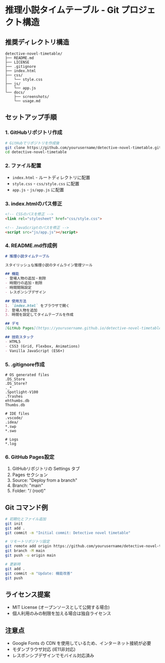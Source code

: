 # 推理小説タイムテーブル - Git プロジェクト構造

## 推奨ディレクトリ構造

```
detective-novel-timetable/
├── README.md
├── LICENSE
├── .gitignore
├── index.html
├── css/
│   └── style.css
├── js/
│   └── app.js
└── docs/
    ├── screenshots/
    └── usage.md
```

## セットアップ手順

### 1. GitHubリポジトリ作成
```bash
# GitHubでリポジトリを作成後
git clone https://github.com/yourusername/detective-novel-timetable.git
cd detective-novel-timetable
```

### 2. ファイル配置
- `index.html` - ルートディレクトリに配置
- `style.css` - `css/style.css` に配置  
- `app.js` - `js/app.js` に配置

### 3. index.htmlのパス修正
```html
<!-- CSSのパスを修正 -->
<link rel="stylesheet" href="css/style.css">

<!-- JavaScriptのパスを修正 -->
<script src="js/app.js"></script>
```

### 4. README.md作成例
```markdown
# 推理小説タイムテーブル

スタイリッシュな推理小説のタイムライン管理ツール

## 機能
- 登場人物の追加・削除
- 時間行の追加・削除
- 時間間隔設定
- レスポンシブデザイン

## 使用方法
1. `index.html` をブラウザで開く
2. 登場人物を追加
3. 時間を設定してタイムテーブルを作成

## デモ
[GitHub Pages](https://yourusername.github.io/detective-novel-timetable/)

## 技術スタック
- HTML5
- CSS3 (Grid, Flexbox, Animations)
- Vanilla JavaScript (ES6+)
```

### 5. .gitignore作成
```
# OS generated files
.DS_Store
.DS_Store?
._*
.Spotlight-V100
.Trashes
ehthumbs.db
Thumbs.db

# IDE files
.vscode/
.idea/
*.swp
*.swo

# Logs
*.log
```

### 6. GitHub Pages設定
1. GitHubリポジトリの Settings タブ
2. Pages セクション
3. Source: "Deploy from a branch"
4. Branch: "main"
5. Folder: "/ (root)"

## Git コマンド例

```bash
# 初期化とファイル追加
git init
git add .
git commit -m "Initial commit: Detective novel timetable"

# リモートリポジトリ設定
git remote add origin https://github.com/yourusername/detective-novel-timetable.git
git branch -M main
git push -u origin main

# 更新時
git add .
git commit -m "Update: 機能改善"
git push
```

## ライセンス提案
- MIT License (オープンソースとして公開する場合)
- 個人利用のみの制限を加える場合は独自ライセンス

## 注意点
- Google Fonts の CDN を使用しているため、インターネット接続が必要
- モダンブラウザ対応 (IE11非対応)
- レスポンシブデザインでモバイル対応済み